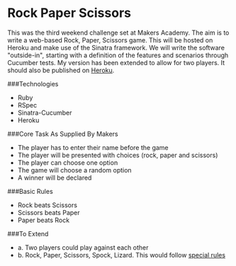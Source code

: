 Rock Paper Scissors
===================

This was the third weekend challenge set at Makers Academy.  The aim is to write a web-based Rock, Paper, Scissors game.  This will be hosted on Heroku and make use of the Sinatra framework.  We will write the software "outside-in", starting with a definition of the features and scenarios through Cucumber tests.  My version has been extended to allow for two players.  It should also be published on [Heroku](https://young-crag-7694.herokuapp.com).

###Technologies
- Ruby
- RSpec
- Sinatra-Cucumber
- Heroku

###Core Task As Supplied By Makers
- The player has to enter their name before the game
- The player will be presented with choices (rock, paper and scissors)
- The player can choose one option
- The game will choose a random option
- A winner will be declared

###Basic Rules
- Rock beats Scissors
- Scissors beats Paper
- Paper beats Rock

###To Extend
- a. Two players could play against each other
- b. Rock, Paper, Scissors, Spock, Lizard.  This would follow [special rules](http://en.wikipedia.org/wiki/Rock-paper-scissors-lizard-Spock )



